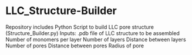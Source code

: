 # LLC_Structure-Builder
Repository includes Python Script to build LLC pore structure (Structure_Builder.py)
Inputs: .pdb file of LLC structure to be assembled
        Number of monomers per layer
        Number of layers
        Distance between layers
        Number of pores
        Distance between pores
        Radius of pore
